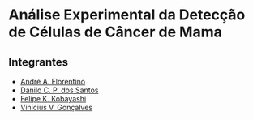 # Análise Experimental da Detecção de Células de Câncer de Mama
## Integrantes 
* [André A. Florentino](www.github.com/AndreJomon)
* [Danilo C. P. dos Santos](www.github.com/dancps)
* [Felipe K. Kobayashi](www.github.com/felipe-k)
* [Vinícius V. Gonçalves](www.github.com/Vimerum)
